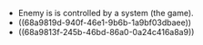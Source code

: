 - Enemy is is controlled by a system (the game).
- ((68a9819d-940f-46e1-9b6b-1a9bf03dbaee))
- ((68a9813f-245b-46bd-86a0-0a24c416a8a9))